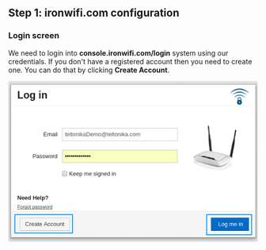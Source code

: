 ## Step 1: ironwifi.com configuration

### Login screen

We need to login into **console.ironwifi.com/login** system using our credentials. If you don't have a registered account then you need to create one. You can do that by clicking **Create Account**. 

![firstScreen](teltonika/teltonika1.png)
